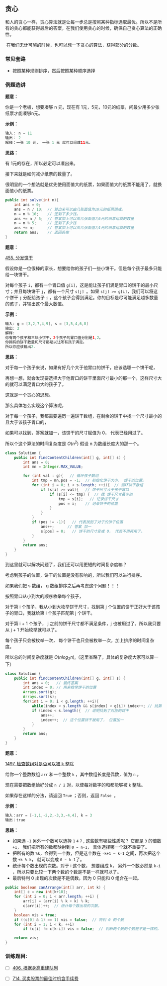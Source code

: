 ## 贪心

​	和人的贪心一样，贪心算法就是让每一步总是按照某种指标选取最优。所以不是所有的贪心都能获得最后的答案，在我们使用贪心的时候，确保自己贪心算法的正确性。

​	在我们无计可施的时候，也可以想一下贪心的算法，获得部分的分数。



### 常见套路

- 按照某种规则排序，然后按照某种顺序选择



### 例题选讲



**题意：**

你是一个老板，想要凑够 n 元，现在有 1元，5元，10元的纸票，问最少用多少张纸票才能凑够n元。

**示例：**

```java
输入： n = 11
输出： 2
解释：一张 10 元， 一张 1 元 就可以组成11元。
```



**思路：**

有 1元的存在，所以必定可以凑出来。

接下来就是如何减少纸票的数量了。

很明显的一个想法就是优先使用面值大的纸票，如果面值大的纸票不能用了，就换面值小的纸票。

```java
public int solve(int n){
    int ans = 0;
    ans = n / 10;  // 算出来可以由几张面值为10元的纸票组成。
    n = n % 10;    // 还剩下多少钱。
    ans += n / 5;  // 答案加上可以由几张面值为5元的纸票组成的数量
    n = n % 5;     // 还剩下多少钱
    ans += n;      // 答案加上可以由几张面值为1元的纸票组成的数量
    return ans;    // 返回答案
}
```



**题意：**

[455. 分发饼干](https://leetcode-cn.com/problems/assign-cookies/)

假设你是一位很棒的家长，想要给你的孩子们一些小饼干。但是每个孩子最多只能给一块饼干。

对每个孩子 `i`，都有一个胃口值 `g[i]`，这是能让孩子们满足胃口的饼干的最小尺寸；并且每块饼干 `j`，都有一个尺寸 `s[j] `。如果 `s[j] >= g[i]`，我们可以将这个饼干 `j` 分配给孩子 `i` ，这个孩子会得到满足。你的目标是尽可能满足越多数量的孩子，并输出这个最大数值。



**示例：**

```java
输入: g = [3,2,7,4,9], s = [3,5,4,6,8]
输出: 2
解释: 
你有两个孩子和三块小饼干，2个孩子的胃口值分别是1,2。
你拥有的饼干数量和尺寸都足以让所有孩子满足。
所以你应该输出2.
```

**思路：**

对于每一个孩子来说，如果有好几个大于他胃口的饼干，应该选哪一个饼干呢，

再想一想，就会发现要选择大于他胃口的饼干里面尺寸最小的那一个，这样尺寸大的就可以满足胃口大的孩子了。

 这就是一个贪心的思想。

那么具体怎么实现这个算法呢，

对于每一个孩子，我都需要遍历一遍饼干数组，在剩余的饼干中找一个尺寸最小的且大于该孩子胃口的，

如果可以找到，答案就加一，该饼干的尺寸赋值为 0， 代表已经用过了。

所以个这个算法的时间复杂度是 $O(n^2)$    假设 n 为数组长度大的那一个。

```java
class Solution {
    public int findContentChildren(int[] g, int[] s) {
        int ans = 0;
        int mn = Integer.MAX_VALUE;

        for (int val : g){   // 循环孩子数组
            int tmp = mn,pos = -1;  // 初始化饼干大小， 饼干的位置。
            for (int i = 0; i < s.length; ++i){  // 循环饼干数组
                if (s[i] >= val){   // 饼干尺寸大于孩子胃口
                    if (s[i] <= tmp) {  // 找 饼干尺寸最小的
                        tmp = s[i];   // 记录饼干尺寸
                        pos = i;    // 记录饼干的位置
                    }
                }
            }
            if (pos != -1){   // 代表找到了对于的饼干位置
                ans++;      // 答案 加一
                s[pos] = 0;   // 饼干的尺寸变成 0， 代表不用再用了。
            }
        }
        return ans;
    }
}
```

到这里就可以解决问题了，我们还可以用更短的时间复杂度嘛？ 

考虑到孩子的位置，饼干的位置是没有影响的，所以我们可以进行排序。



如果我们把 s 数组， g 数组排序之后再考虑这个问题！！！

按照胃口从小到大的顺序枚举每个孩子，

对于第 i 个孩子，我从小到大枚举饼干尺寸，找到第 j 个位置的饼干正好大于该孩子的胃口，我就给第 i 个孩子匹配第 j 个饼干。

对于第 i + 1 个孩子， j 之前的饼干尺寸都不满足条件，j 也被用过了，所以我只要从 j + 1 开始枚举就可以了。

每个孩子只会被枚举一次， 每个饼干也只会被枚举一次，加上排序的时间复杂度。

所以总的时间复杂度就是 $O(nlog_2n)$,（这里省略了，具体的复杂度大家可以算一下）



```java
class Solution {
    public int findContentChildren(int[] g, int[] s) {
        int ans = 0;   // 最终答案
        int index = 0; // 用来枚举饼干的位置
        Arrays.sort(g);
        Arrays.sort(s);
        for(int i = 0; i < g.length; ++i){
            while(index < s.length && s[index] < g[i]) index++; // 找第一个大于等于胃口的饼干位置。
            if (index < s.length){  // 说明找到了对应的饼干
                ans++;
                index++;  // 这个位置饼干被用了， 位置加一
            }
        }
        return ans;
    }
}
```







**题意：**

[1497. 检查数组对是否可以被 k 整除](https://leetcode-cn.com/problems/check-if-array-pairs-are-divisible-by-k/)

给你一个整数数组 `arr` 和一个整数 `k` ，其中数组长度是偶数，值为 `n` 。

现在需要把数组恰好分成 `n / 2` 对，以使每对数字的和都能够被 `k` 整除。

如果存在这样的分法，请返回 `True` ；否则，返回 `False `。

**示例：**

```java
输入：arr = [-1,1,-2,2,-3,3,-4,4], k = 3
输出：true
```

**思路：**

- 如果选 `-1` 另外一个数可以选择 `1`  `4`   `7` , 这些数有哪些性质呢？ 它都是 `3` 的倍数 `+1`， 我们把所有的数都映射到 `0 ~ n-1`， 具体选择哪一个就不重要了。
- 把所有的数 `%k`，会得到一个数，但是这个数在 `-k+1 ~ k-1` 之间，再次把这个数 `+k % k`， 就可以变成 `0 ~ k-1`了。
- 统计每个数出现的次数。对于 i 这个数， 想要组成 k， 另外一个数必然是 `k-i` ，所以只要比较一下两个数的个数是不是一样就可以了。
- 最后特判 0 出现的次数是不是偶数。因为 0 只能和 0 组合在一起。

```java
public boolean canArrange(int[] arr, int k) {
    int[] c = new int[k+10];
    for (int i = 0; i < arr.length; ++i) {
        arr[i] = (arr[i] % k + k) % k;
        c[arr[i]]++;  // 统计每个数出现的次数。
    }
    boolean vis = true;
    if ((c[0] & 1) == 1) vis = false;  // 特判 0 的个数
    for (int i = 1; i < k; ++i)
        if (c[i] != c[k-i]) vis = false;  // 判断两个数的个数是不是一样的。

    return vis;
}
```







### 训练题目:

- [ ] [406. 根据身高重建队列](https://leetcode-cn.com/problems/queue-reconstruction-by-height/)


- [ ] [714. 买卖股票的最佳时机含手续费](https://leetcode-cn.com/problems/best-time-to-buy-and-sell-stock-with-transaction-fee/)

























